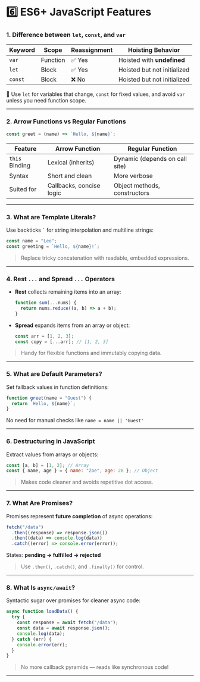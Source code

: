 # 6️⃣ ES6+ JavaScript Features

### 1. Difference between `let`, `const`, and `var`

| Keyword | Scope    | Reassignment | Hoisting Behavior           |
| ------- | -------- | ------------ | --------------------------- |
| `var`   | Function | ✅ Yes       | Hoisted with **undefined**  |
| `let`   | Block    | ✅ Yes       | Hoisted but not initialized |
| `const` | Block    | ❌ No        | Hoisted but not initialized |

📌 Use `let` for variables that change, `const` for fixed values, and avoid `var` unless you need function scope.

---

### 2. Arrow Functions vs Regular Functions

```javascript
const greet = (name) => `Hello, ${name}`;
```

| Feature        | Arrow Function           | Regular Function               |
| -------------- | ------------------------ | ------------------------------ |
| `this` Binding | Lexical (inherits)       | Dynamic (depends on call site) |
| Syntax         | Short and clean          | More verbose                   |
| Suited for     | Callbacks, concise logic | Object methods, constructors   |

---

### 3. What are Template Literals?

Use backticks `` ` `` for string interpolation and multiline strings:

```javascript
const name = "Leo";
const greeting = `Hello, ${name}!`;
```

> Replace tricky concatenation with readable, embedded expressions.

---

### 4. Rest `...` and Spread `...` Operators

- **Rest** collects remaining items into an array:
  ```javascript
  function sum(...nums) {
    return nums.reduce((a, b) => a + b);
  }
  ```
- **Spread** expands items from an array or object:
  ```javascript
  const arr = [1, 2, 3];
  const copy = [...arr]; // [1, 2, 3]
  ```

> Handy for flexible functions and immutably copying data.

---

### 5. What are Default Parameters?

Set fallback values in function definitions:

```javascript
function greet(name = "Guest") {
  return `Hello, ${name}`;
}
```

No need for manual checks like `name = name || 'Guest'`

---

### 6. Destructuring in JavaScript

Extract values from arrays or objects:

```javascript
const [a, b] = [1, 2]; // Array
const { name, age } = { name: "Zoe", age: 28 }; // Object
```

> Makes code cleaner and avoids repetitive dot access.

---

### 7. What Are Promises?

Promises represent **future completion** of async operations:

```javascript
fetch("/data")
  .then((response) => response.json())
  .then((data) => console.log(data))
  .catch((error) => console.error(error));
```

States: **pending → fulfilled → rejected**

> Use `.then()`, `.catch()`, and `.finally()` for control.

---

### 8. What Is `async/await`?

Syntactic sugar over promises for cleaner async code:

```javascript
async function loadData() {
  try {
    const response = await fetch("/data");
    const data = await response.json();
    console.log(data);
  } catch (err) {
    console.error(err);
  }
}
```

> No more callback pyramids — reads like synchronous code!

---
